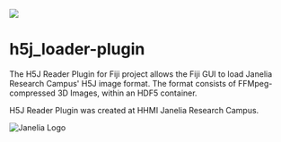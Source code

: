 [![](https://github.com/fiji/H5J_Loader_Plugin/actions/workflows/build-main.yml/badge.svg)](https://github.com/fiji/H5J_Loader_Plugin/actions/workflows/build-main.yml)

# h5j_loader-plugin
The H5J Reader Plugin for Fiji project allows the Fiji GUI to load Janelia Research Campus' H5J image format. The format consists of FFMpeg-compressed 3D Images,
within an HDF5 container.

H5J Reader Plugin was created at HHMI Janelia Research Campus.

![Janelia Logo](hhmi_janelia_transparentbkgrnd.png)
